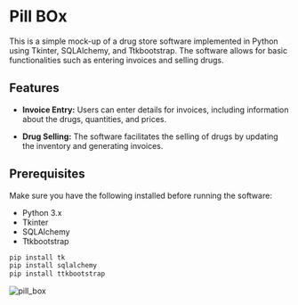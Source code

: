 # Pill BOx

This is a simple mock-up of a drug store software implemented in Python using Tkinter, SQLAlchemy, and Ttkbootstrap. The software allows for basic functionalities such as entering invoices and selling drugs.

## Features

- **Invoice Entry:** Users can enter details for invoices, including information about the drugs, quantities, and prices.

- **Drug Selling:** The software facilitates the selling of drugs by updating the inventory and generating invoices.

## Prerequisites

Make sure you have the following installed before running the software:

- Python 3.x
- Tkinter
- SQLAlchemy
- Ttkbootstrap

```bash
pip install tk
pip install sqlalchemy
pip install ttkbootstrap
```

![pill_box](https://github.com/Stoyan83/pill_box/assets/95132005/9326650c-6b36-42ce-91fa-b0353c2e6a8b)
